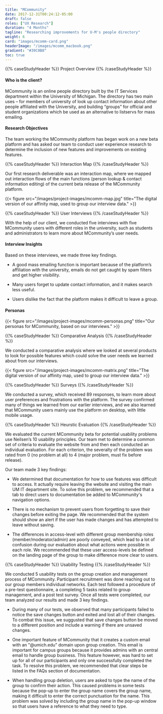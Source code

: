 ```yaml
---
title: "MCommunity"
date: 2017-12-31T00:24:12-05:00
draft: false
roles: ["UX Research"]
duration: "4 Months"
tagline: "Researching improvements for U-M's people directory"
weight: 6
card: "images/mcomm-card.png"
headerImage: "/images/mcomm_macbook.png"
gradient: "#39C0B8"
toc: true
---
```


{{% caseStudyHeader %}} Project Overview {{% /caseStudyHeader %}}

#### Who is the client?

MCommunity is an online people directory built by the IT Services department within the University of Michigan. The directory has two main uses – for members of university of look up contact information about other people affiliated with the University, and building “groups” for official and student organizations which be used as an alternative to listservs for mass emailing.

#### Research Objectives

The team working the MCommunity platform has began work on a new beta platform and has asked our team to conduct user experience research to determine the inclusion of new features and improvements on existing features.

{{% caseStudyHeader %}} Interaction Map {{% /caseStudyHeader %}}

Our first research deliverable was an interaction map, where we mapped out interaction flows of the main functions (person lookup & contact information editing) of the current beta release of the MCommunity platform.

{{< figure src="/images/project-images/mcomm-map.jpg" title="The digital version of our affinity map, used to group our interview data." >}}

{{% caseStudyHeader %}} User Interviews {{% /caseStudyHeader %}}

With the help of our client, we conducted five interviews with five MCommunity users with different roles in the university, such as students and administrators to learn more about MCommunity’s user needs.


#### Interview Insights

Based on these interviews, we made three key findings.

* A good mass emailing function is important because of the platform’s affiliation with the university, emails do not get caught by spam filters and get higher visibility.

* Many users forget to update contact information, and it makes search less useful.

* Users dislike the fact that the platform makes it difficult to leave a group.

#### Personas

{{< figure src="/images/project-images/mcomm-personas.png" title="Our personas for MCommunity, based on our interviews." >}}

{{% caseStudyHeader %}} Comparative Analysis {{% /caseStudyHeader %}}

We conducted a comparative analysis where we looked at several products to look for possible features which could solve the user needs we learned about from our interviews.

{{< figure src="/images/project-images/mcomm-matrix.png" title="The digital version of our affinity map, used to group our interview data." >}}


{{% caseStudyHeader %}} Surveys {{% /caseStudyHeader %}}

We conducted a survey, which received 89 responses, to learn more about user preferences and frustrations with the platform. The survey confirmed many of things we learned from our earlier interviews, and we also learned that MCommunity users mainly use the platform on desktop, with little mobile usage.


{{% caseStudyHeader %}} Heurstic Evaluation {{% /caseStudyHeader %}}

We evaluated the current MCommunity beta for potential usability problems use Neilsen’s 10 usability principles. Our team met to determine a common set of criteria to evaluate the website from and then each conducted an individual evaluation. For each criterion, the severalty of the problem was rated from 0 (no problem at all) to 4 (major problem, must fix before release).

Our team made 3 key findings:

* We determined that documentation for how to use features was difficult to access. It actually require leaving the website and visiting the main UM IT department site. To solve this problem, we recommended that a tab to direct users to documentation be added to MCommunity's navigation options.

* There is no mechanism to prevent users from forgetting to save their changes before exiting the page. We recommended that the system should show an alert if the user has made changes and has attempted to leave without saving.

* The differences in access-level with different group membership roles (member/moderator/admin) are poorly conveyed, which lead to a lot of confusion during our evaluation about what actions were possible in each role. We recommended that these user access-levels be defined on the landing page of the group to make difference more clear to users.


{{% caseStudyHeader %}} Usability Testing {{% /caseStudyHeader %}}

We conducted 5 usability tests on the group creation and management process of MCommunity. Participant recruitment was done reaching out to our group members individual networks. Each test followed a procedure of a pre-test questionnaire, a completing 5 tasks related to group management, and a post test survey. Once all tests were completed, our team analyzed our results and made 3 key findings.

* During many of our tests, we observed that many participants failed to notice the save changes button and exited and lost all of their changes. To combat this issue, we suggusted that save changes button be moved to a different position and include a warning if there are unsaved changes.

* One important feature of MCommunity that it creates a custom email with an "@umich.edu" domain upon group creation. This email is important for campus groups because it provides admins with an central email to handle group business. This feature however, was hard to set up for all of our participants and only one successfully completed the task. To resolve this problem, we recommended that clear steps be listed in the FAQs section of documentation.

* When handling group deletion, users are asked to type the name of the group to confirm their action. This caused problems in some tests because the pop-up to enter the group name covers the group name, making it difficult to enter the correct punctuation for the name. This problem was solved by including the group name in the pop-up window so that users have a reference to what they need to type.